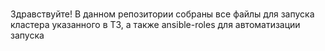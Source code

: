 # 
Здравствуйте! В данном репозитории собраны все файлы для запуска кластера указанного в ТЗ, а также ansible-roles для автоматизации запуска
